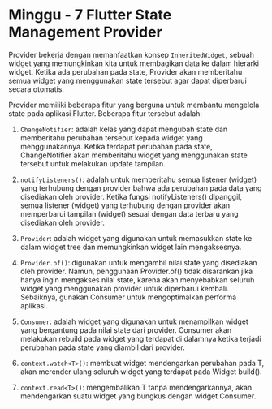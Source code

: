 # Minggu - 7 Flutter State Management Provider

Provider bekerja dengan memanfaatkan konsep ``InheritedWidget``, sebuah widget yang memungkinkan kita untuk membagikan data ke dalam hierarki widget. Ketika ada perubahan pada state, Provider akan memberitahu semua widget yang menggunakan state tersebut agar dapat diperbarui secara otomatis.

Provider memiliki beberapa fitur yang berguna untuk membantu mengelola state pada aplikasi Flutter. Beberapa fitur tersebut adalah:

1. ``ChangeNotifier``: adalah kelas yang dapat mengubah state dan memberitahu perubahan tersebut kepada widget yang menggunakannya. Ketika terdapat perubahan pada state, ChangeNotifier akan memberitahu widget yang menggunakan state tersebut untuk melakukan update tampilan.

2. ``notifyListeners()``: adalah untuk memberitahu semua listener (widget) yang terhubung dengan provider bahwa ada perubahan pada data yang disediakan oleh provider. Ketika fungsi notifyListeners() dipanggil, semua listener (widget) yang terhubung dengan provider akan memperbarui tampilan (widget) sesuai dengan data terbaru yang disediakan oleh provider.

3. ``Provider``: adalah widget yang digunakan untuk memasukkan state ke dalam widget tree dan memungkinkan widget lain mengaksesnya.

4. ``Provider.of()``: digunakan untuk mengambil nilai state yang disediakan oleh provider. Namun, penggunaan Provider.of() tidak disarankan jika hanya ingin mengakses nilai state, karena akan menyebabkan seluruh widget yang menggunakan provider untuk diperbarui kembali. Sebaiknya, gunakan Consumer untuk mengoptimalkan performa aplikasi.

5. ``Consumer``: adalah widget yang digunakan untuk menampilkan widget yang bergantung pada nilai state dari provider. Consumer akan melakukan rebuild pada widget yang terdapat di dalamnya ketika terjadi perubahan pada state yang diambil dari provider.

6. ``context.watch<T>()``: membuat widget mendengarkan perubahan pada T, akan merender ulang seluruh widget yang terdapat pada Widget build().

7. ``context.read<T>()``: mengembalikan T tanpa mendengarkannya, akan mendengarkan suatu widget yang bungkus dengan widget Consumer.
